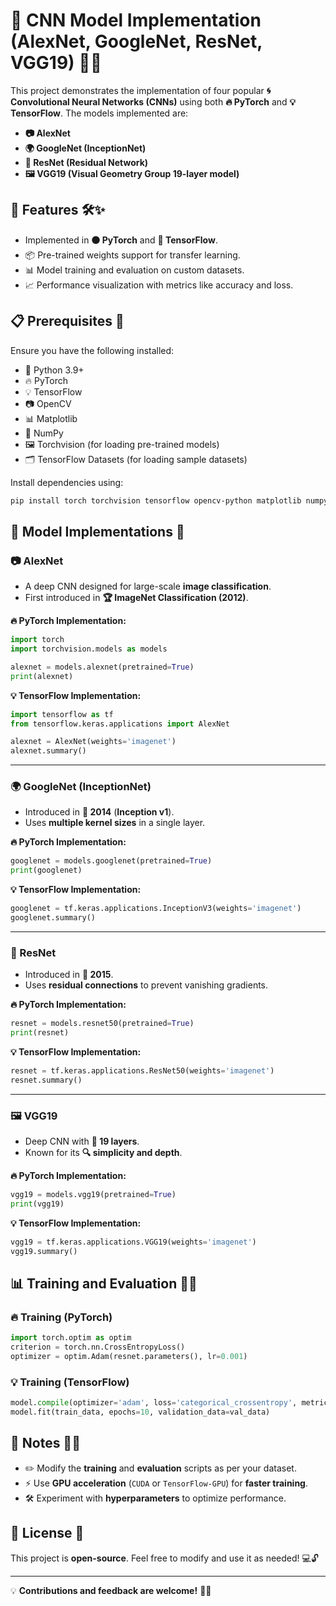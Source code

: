 # 🧠 CNN Model Implementation (AlexNet, GoogleNet, ResNet, VGG19) 🎯🚀

This project demonstrates the implementation of four popular **🌀 Convolutional Neural Networks (CNNs)** using both **🔥 PyTorch** and **💡 TensorFlow**. The models implemented are:

- **📷 AlexNet**
- **🌍 GoogleNet (InceptionNet)**
- **🔄 ResNet (Residual Network)**
- **🖼 VGG19 (Visual Geometry Group 19-layer model)**

## 📌 Features 🛠✨
- Implemented in **🟠 PyTorch** and **🔵 TensorFlow**.
- 📦 Pre-trained weights support for transfer learning.
- 📊 Model training and evaluation on custom datasets.
- 📈 Performance visualization with metrics like accuracy and loss.

## 📋 Prerequisites 🔧
Ensure you have the following installed:

- 🐍 Python 3.9+
- 🔥 PyTorch
- 💡 TensorFlow
- 📷 OpenCV
- 📊 Matplotlib
- 🔢 NumPy
- 🖼 Torchvision (for loading pre-trained models)
- 🗂 TensorFlow Datasets (for loading sample datasets)

Install dependencies using:
```bash
pip install torch torchvision tensorflow opencv-python matplotlib numpy tensorflow-datasets
```

## 🚀 Model Implementations 🤖

### **📷 AlexNet**
- A deep CNN designed for large-scale **image classification**.
- First introduced in **🏆 ImageNet Classification (2012)**.

**🔥 PyTorch Implementation:**
```python
import torch
import torchvision.models as models

alexnet = models.alexnet(pretrained=True)
print(alexnet)
```

**💡 TensorFlow Implementation:**
```python
import tensorflow as tf
from tensorflow.keras.applications import AlexNet

alexnet = AlexNet(weights='imagenet')
alexnet.summary()
```

---

### **🌍 GoogleNet (InceptionNet)**
- Introduced in **📅 2014** (**Inception v1**).
- Uses **multiple kernel sizes** in a single layer.

**🔥 PyTorch Implementation:**
```python
googlenet = models.googlenet(pretrained=True)
print(googlenet)
```

**💡 TensorFlow Implementation:**
```python
googlenet = tf.keras.applications.InceptionV3(weights='imagenet')
googlenet.summary()
```

---

### **🔄 ResNet**
- Introduced in **📅 2015**.
- Uses **residual connections** to prevent vanishing gradients.

**🔥 PyTorch Implementation:**
```python
resnet = models.resnet50(pretrained=True)
print(resnet)
```

**💡 TensorFlow Implementation:**
```python
resnet = tf.keras.applications.ResNet50(weights='imagenet')
resnet.summary()
```

---

### **🖼 VGG19**
- Deep CNN with **🧩 19 layers**.
- Known for its **🔍 simplicity and depth**.

**🔥 PyTorch Implementation:**
```python
vgg19 = models.vgg19(pretrained=True)
print(vgg19)
```

**💡 TensorFlow Implementation:**
```python
vgg19 = tf.keras.applications.VGG19(weights='imagenet')
vgg19.summary()
```

## 📊 Training and Evaluation 🏋️‍♂️
### **🔥 Training (PyTorch)**
```python
import torch.optim as optim
criterion = torch.nn.CrossEntropyLoss()
optimizer = optim.Adam(resnet.parameters(), lr=0.001)
```

### **💡 Training (TensorFlow)**
```python
model.compile(optimizer='adam', loss='categorical_crossentropy', metrics=['accuracy'])
model.fit(train_data, epochs=10, validation_data=val_data)
```

## 📌 Notes 📝💡
- ✏️ Modify the **training** and **evaluation** scripts as per your dataset.
- ⚡ Use **GPU acceleration** (`CUDA` or `TensorFlow-GPU`) for **faster training**.
- 🛠 Experiment with **hyperparameters** to optimize performance.

## 📜 License 📄
This project is **open-source**. Feel free to modify and use it as needed! 💻🔓

---
💡 **Contributions and feedback are welcome!** 🚀🎯
